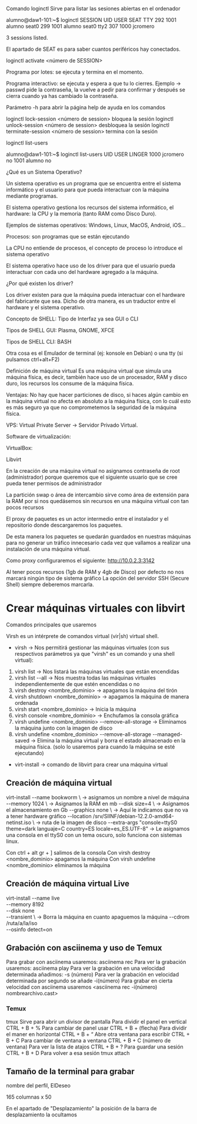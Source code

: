 Comando loginctl 
Sirve para listar las sesiones abiertas en el ordenador

alumno@daw1-101:~$  loginctl
SESSION  UID USER 	SEAT  TTY
	292 1001 alumno   seat0
	299 1001 alumno   seat0 tty2
	307 1000 jcromero  	 

3 sessions listed.

El apartado de SEAT es para saber cuantos periféricos hay conectados.

loginctl activate <número de SESSION>

Programa por lotes: se ejecuta y termina en el momento.

Programa interactivo: se ejecuta y espera a que tu lo cierres. Ejemplo -> passwd pide la contraseña, la vuelve a pedir para confirmar y después se cierra cuando ya has cambiado la contraseña.

Parámetro -h para abrir la página help de ayuda en los comandos


loginctl lock-session <número de session> bloquea la sesión
loginctl unlock-session <número de session> desbloquea la sesión
loginctl terminate-session <número de session> termina con la sesión

loginctl list-users

alumno@daw1-101:~$ loginctl list-users
UID USER     LINGER
1000 jcromero no
1001 alumno   no






¿Qué es un Sistema Operativo?

Un sistema operativo es un programa que se encuentra entre el sistema informático y el usuario para que pueda interactuar con la máquina mediante programas.

El sistema operativo gestiona los recursos del sistema informático, el hardware: la CPU y la memoria (tanto RAM como Disco Duro).

Ejemplos de sistemas operativos: Windows, Linux, MacOS, Android, iOS…



Procesos: son programas que se están ejecutando

La CPU no entiende de procesos, el concepto de proceso lo introduce el sistema operativo

El sistema operativo hace uso de los driver para que el usuario pueda interactuar con cada uno del hardware agregado a la máquina.

¿Por qué existen los driver?

Los driver existen para  que la máquina pueda interactuar con el hardware del fabricante que sea. Dicho de otra manera, es un traductor entre el hardware y el sistema operativo.

Concepto de SHELL: Tipo de Interfaz ya sea GUI o CLI

Tipos de SHELL GUI: Plasma, GNOME, XFCE

Tipos de SHELL CLI: BASH


Otra cosa es el Emulador de terminal (ej: konsole en Debian) o una tty (si pulsamos ctrl+alt+F2)



Definición de máquina virtual
Es una máquina virtual que simula una máquina física, es decir, también hace uso de un procesador, RAM y disco duro, los recursos los consume de la máquina física.

Ventajas: No hay que hacer particiones de disco, si haces algún cambio en la máquina virtual no afecta en absoluto a la máquina física, con lo cuál esto es más seguro ya que no comprometemos la seguridad de la máquina física.

VPS: Virtual Private Server -> Servidor Privado Virtual.



Software de virtualización:

VirtualBox: 


Libvirt


En la creación de una máquina virtual no asignamos contraseña de root (administrador) porque queremos que el 
siguiente usuario que se cree pueda tener permisos de administrador

La partición swap o área de intercambio sirve como área de extensión para la RAM por si nos quedásemos sin recursos
en una máquina virtual con tan pocos recursos

El proxy de paquetes es un actor intermedio entre el instalador y el repositorio donde descargaremos los paquetes.

De esta manera los paquetes se quedarán guardados en nuestras máquinas para no generar un tráfico innecesario
cada vez que vallamos a realizar una instalación de una máquina virtual.

Como proxy configuraremos el siguiente: http://10.0.2.3:3142

Al tener pocos recursos (1gb de RAM y 4gb de Disco) por defecto no nos marcará ningún tipo de sistema gráfico
La opción del servidor SSH (Secure Shell) siempre deberemos marcarla.

# Crear máquinas virtuales con libvirt

Comandos principales que usaremos

Virsh es un intérprete de comandos virtual (vir|sh) virtual shell.


- virsh -> Nos permitirá gestionar las máquinas virtuales (con sus respectivos parámetros ya que "virsh" es un 
  comando y una shell virtual):

1. virsh list -> Nos listará las máquinas virtuales que están encendidas
2. virsh list --all -> Nos muestra todas las máquinas virtuales independientemente de que estén encendidas o no
3. virsh destroy <nombre_dominio> -> apagamos la máquina del tirón
4. virsh shutdown <nombre_dominio> -> apagamos la máquina de manera ordenada
4. virsh start <nombre_dominio> -> Inicia la máquina
5. virsh console <nombre_dominio> -> Enchufamos la consola gráfica
6. virsh undefine <nombre_dominio> --remove-all-storage -> Eliminamos la máquina junto con la imagen de disco 
7. virsh undefine <nombre_dominio> --remove-all-storage --managed-saved -> Elimina la máquina virtual y borra
el estado almacenado en la máquina física. (solo lo usaremos para cuando la máquina se esté ejecutando)


- virt-install -> comando de libvirt para crear una máquina virtual


## Creación de máquina virtual

virt-install --name bookworm \ -> asignamos un nombre a nivel de máquina
--memory 1024 \ -> Asignamos la RAM en mb
--disk size=4 \ -> Asignamos el almacenamiento en Gb
--graphics none \ -> Aquí le indicamos que no va a tener hardware gráfico
--location /srv/SIINF/debian-12.2.0-amd64-netinst.iso \ -> ruta de la imagen de disco
--extra-args "console=ttyS0 theme=dark languaje=C country=ES locale=es_ES.UTF-8"  -> Le asignamos una consola
 en el ttyS0 con un tema oscuro, solo funciona con sistemas linux.


Con ctrl + alt gr + ] salimos de la consola
Con virsh destroy <nombre_dominio> apagamos la máquina
Con virsh undefine <nombre_dominio> eliminamos la máquina

## Creación de máquina virtual Live

virt-install --name live \
--memory 8192 \
--disk none \
--transient \ -> Borra la máquina en cuanto apaguemos la máquina
--cdrom /ruta/a/la/iso \
--osinfo detect=on

## Grabación con asciinema y uso de Temux

Para grabar con asciinema usaremos: asciinema rec <nombre del fichero>
Para ver la grabación usaremos: asciinema play <nombre del fichero>
Para ver la grabación en una velocidad determinada añadimos: -s (número)
Para ver la grabación en velocidad determinada por segundo se añade -i(número)
Para grabar en cierta velocidad con asciinema usaremos <asciinema rec -i(número) nombrearchivo.cast>

### Temux
tmux Sirve para abrir un divisor de pantalla
Para dividir el panel en vertical CTRL + B + %
Para cambiar de panel usar CTRL + B + (flecha)
Para dividir el maner en horizontal CTRL + B + “
Abre otra ventana para escribir CTRL + B + C
Para cambiar de ventana a ventana CTRL + B + C (número de ventana)
Para ver la lista de atajos CTRL + B + ?
Para guardar una sesión CTRL + B + D
Para volver a esa sesión tmux attach

## Tamaño de la terminal para grabar

nombre del perfil, ElDeseo

165 columnas x 50

En el apartado de "Desplazamiento" la posición de la barra de desplazamiento la ocultamos
